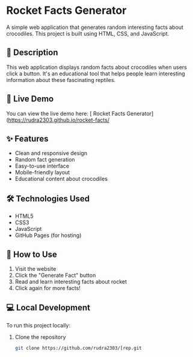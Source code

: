 # Rocket Facts Generator

A simple web application that generates random interesting facts about crocodiles. This project is built using HTML, CSS, and JavaScript.

## 📝 Description

This web application displays random facts about crocodiles when users click a button. It's an educational tool that helps people learn interesting information about these fascinating reptiles.

## 🚀 Live Demo

You can view the live demo here: [ Rocket Facts Generator](https://rudra2303.github.io/rocket-facts/

## ✨ Features

- Clean and responsive design
- Random fact generation
- Easy-to-use interface
- Mobile-friendly layout
- Educational content about crocodiles

## 🛠️ Technologies Used

- HTML5
- CSS3
- JavaScript
- GitHub Pages (for hosting)

## 🎯 How to Use

1. Visit the website
2. Click the "Generate Fact" button
3. Read and learn interesting facts about rocket
4. Click again for more facts!

## 💻 Local Development

To run this project locally:

1. Clone the repository
   ```bash
   git clone https://github.com/rudra2303/[rep.git
